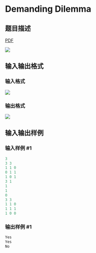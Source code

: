 # Demanding Dilemma

## 题目描述

[problemUrl]: https://uva.onlinejudge.org/index.php?option=com_onlinejudge&Itemid=8&category=27&page=show_problem&problem=2545

[PDF](https://uva.onlinejudge.org/external/115/p11550.pdf)

![](https://cdn.luogu.com.cn/upload/vjudge_pic/UVA11550/3f769d80530f603d3890f3b3202ccb8d1e61ab48.png)

## 输入输出格式

### 输入格式

![](https://cdn.luogu.com.cn/upload/vjudge_pic/UVA11550/1a2f397c6d085154fdec4fb95f0c0d2a131be9a3.png)

### 输出格式

![](https://cdn.luogu.com.cn/upload/vjudge_pic/UVA11550/47bc04a3214f2c5cda678c7614db080bd1044abb.png)

## 输入输出样例

### 输入样例 #1

```cpp
3
3 3
1 1 0
0 1 1
1 0 1
3 1
1
1
0
3 3
1 1 0
1 1 1
1 0 0
```


### 输出样例 #1

```cpp
Yes
Yes
No
```


